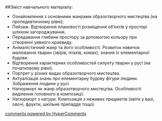 <div id="hypercomments_widget" class="js-hypercomments-widget invisible"></div>

##Зміст навчального матеріалу:

* Ознайомлення з основними жанрами образотворчого мистецтва (на пропедевтичному рівні); 
* Пейзаж. Відтворення плановості розміщення об’єктів у просторі шляхом загороджування.
* Передавання глибини простору за допомогою кольору при створенні уявного краєвиду.
* Анімалістичний жанр та його особливості. Розвиток навичок  малювання тварин (звірів, птахів, комах), знання їх елементарної будови. 
* Відтворення характерних особливостей  силуету тварин у русі (на початковому рівні). 
* Портрет у різних видах образотворчого мистецтва.
* Актуалізація знань про елементарну будову  фігури людини. Зображення людини у русі. 
* Натюрморт як жанр образотворчого мистецтва. Особливості виділення головного в композиції. 
* Натюрморт з натури. Композиція з неживих предметів (квіти у вазі, овочі, фрукти, шкільне приладдя тощо).


<div class="js-hypercomments-container">
    <a href="http://hypercomments.com" class="hc-link" title="comments widget">comments powered by HyperComments</a>
</div>